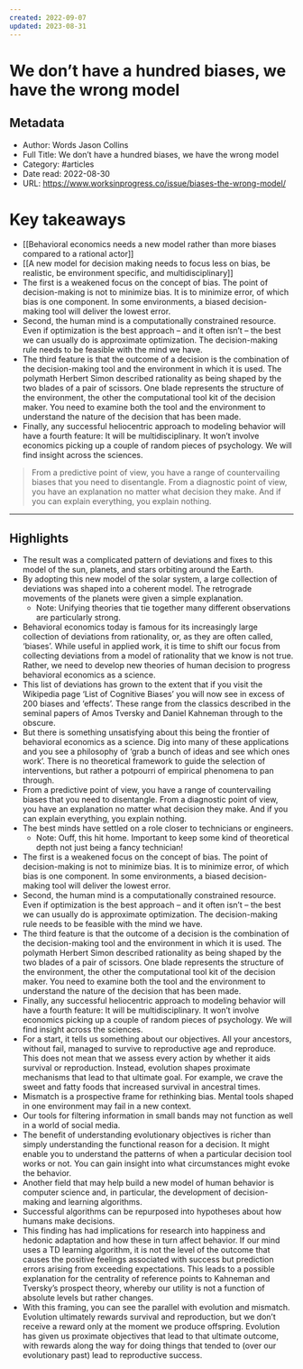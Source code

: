 ```yaml
---
created: 2022-09-07
updated: 2023-08-31
---
```

# We don’t have a hundred biases, we have the wrong model

## Metadata
- Author: Words Jason Collins
- Full Title: We don’t have a hundred biases, we have the wrong model
- Category: #articles
- Date read: 2022-08-30
- URL: https://www.worksinprogress.co/issue/biases-the-wrong-model/
# Key takeaways
- [[Behavioral economics needs a new model rather than more biases compared to a rational actor]]
- [[A new model for decision making needs to focus less on bias, be realistic, be environment specific, and multidisciplinary]]
- The first is a weakened focus on the concept of bias. The point of decision-making is not to minimize bias. It is to minimize error, of which bias is one component. In some environments, a biased decision-making tool will deliver the lowest error.
- Second, the human mind is a computationally constrained resource. Even if optimization is the best approach – and it often isn’t – the best we can usually do is approximate optimization. The decision-making rule needs to be feasible with the mind we have.
- The third feature is that the outcome of a decision is the combination of the decision-making tool and the environment in which it is used. The polymath Herbert Simon described rationality as being shaped by the two blades of a pair of scissors. One blade represents the structure of the environment, the other the computational tool kit of the decision maker. You need to examine both the tool and the environment to understand the nature of the decision that has been made.
- Finally, any successful heliocentric approach to modeling behavior will have a fourth feature: It will be multidisciplinary. It won’t involve economics picking up a couple of random pieces of psychology. We will find insight across the sciences.

> From a predictive point of view, you have a range of countervailing biases that you need to disentangle. From a diagnostic point of view, you have an explanation no matter what decision they make. And if you can explain everything, you explain nothing.

---

## Highlights
- The result was a complicated pattern of deviations and fixes to this model of the sun, planets, and stars orbiting around the Earth.
- By adopting this new model of the solar system, a large collection of deviations was shaped into a coherent model. The retrograde movements of the planets were given a simple explanation.
    - Note: Unifying theories that tie together many different observations are particularly strong.
- Behavioral economics today is famous for its increasingly large collection of deviations from rationality, or, as they are often called, ‘biases’. While useful in applied work, it is time to shift our focus from collecting deviations from a model of rationality that we know is not true. Rather, we need to develop new theories of human decision to progress behavioral economics as a science.
- This list of deviations has grown to the extent that if you visit the Wikipedia page ‘List of Cognitive Biases’ you will now see in excess of 200 biases and ‘effects’. These range from the classics described in the seminal papers of Amos Tversky and Daniel Kahneman through to the obscure.
- But there is something unsatisfying about this being the frontier of behavioral economics as a science. Dig into many of these applications and you see a philosophy of ‘grab a bunch of ideas and see which ones work’. There is no theoretical framework to guide the selection of interventions, but rather a potpourri of empirical phenomena to pan through.
- From a predictive point of view, you have a range of countervailing biases that you need to disentangle. From a diagnostic point of view, you have an explanation no matter what decision they make. And if you can explain everything, you explain nothing.
- The best minds have settled on a role closer to technicians or engineers.
    - Note: Ouff, this hit home. Important to keep some kind of theoretical depth not just being a fancy technician!
- The first is a weakened focus on the concept of bias. The point of decision-making is not to minimize bias. It is to minimize error, of which bias is one component. In some environments, a biased decision-making tool will deliver the lowest error.
- Second, the human mind is a computationally constrained resource. Even if optimization is the best approach – and it often isn’t – the best we can usually do is approximate optimization. The decision-making rule needs to be feasible with the mind we have.
- The third feature is that the outcome of a decision is the combination of the decision-making tool and the environment in which it is used. The polymath Herbert Simon described rationality as being shaped by the two blades of a pair of scissors. One blade represents the structure of the environment, the other the computational tool kit of the decision maker. You need to examine both the tool and the environment to understand the nature of the decision that has been made.
- Finally, any successful heliocentric approach to modeling behavior will have a fourth feature: It will be multidisciplinary. It won’t involve economics picking up a couple of random pieces of psychology. We will find insight across the sciences.
- For a start, it tells us something about our objectives. All your ancestors, without fail, managed to survive to reproductive age and reproduce. This does not mean that we assess every action by whether it aids survival or reproduction. Instead, evolution shapes proximate mechanisms that lead to that ultimate goal. For example, we crave the sweet and fatty foods that increased survival in ancestral times.
- Mismatch is a prospective frame for rethinking bias. Mental tools shaped in one environment may fail in a new context.
- Our tools for filtering information in small bands may not function as well in a world of social media.
- The benefit of understanding evolutionary objectives is richer than simply understanding the functional reason for a decision. It might enable you to understand the patterns of when a particular decision tool works or not. You can gain insight into what circumstances might evoke the behavior.
- Another field that may help build a new model of human behavior is computer science and, in particular, the development of decision-making and learning algorithms.
- Successful algorithms can be repurposed into hypotheses about how humans make decisions.
- This finding has had implications for research into happiness and hedonic adaptation and how these in turn affect behavior. If our mind uses a TD learning algorithm, it is not the level of the outcome that causes the positive feelings associated with success but prediction errors arising from exceeding expectations. This leads to a possible explanation for the centrality of reference points to Kahneman and Tversky’s prospect theory, whereby our utility is not a function of absolute levels but rather changes.
- With this framing, you can see the parallel with evolution and mismatch. Evolution ultimately rewards survival and reproduction, but we don’t receive a reward only at the moment we produce offspring. Evolution has given us proximate objectives that lead to that ultimate outcome, with rewards along the way for doing things that tended to (over our evolutionary past) lead to reproductive success.
